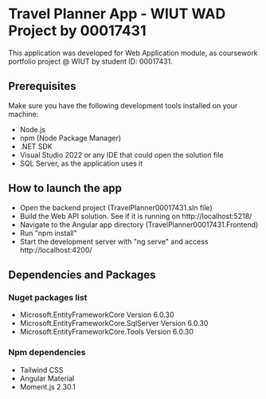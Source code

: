 # Travel Planner App - WIUT WAD Project by 00017431
This application was developed for Web Application module, as coursework portfolio project @ WIUT by student ID: 00017431.

## Prerequisites
Make sure you have the following development tools installed on your machine:
- Node.js
- npm (Node Package Manager)
- .NET SDK
- Visual Studio 2022 or any IDE that could open the solution file
- SQL Server, as the application uses it

## How to launch the app
- Open the backend project (TravelPlanner00017431.sln file)
- Build the Web API solution. See if it is running on http://localhost:5218/
- Navigate to the Angular app directory (TravelPlanner00017431.Frontend)
- Run "npm install"
- Start the development server with "ng serve" and access http://localhost:4200/

## Dependencies and Packages
### Nuget packages list
- Microsoft.EntityFrameworkCore Version 6.0.30 
- Microsoft.EntityFrameworkCore.SqlServer Version 6.0.30
- Microsoft.EntityFrameworkCore.Tools Version 6.0.30

### Npm dependencies
- Tailwind CSS
- Angular Material
- Moment.js 2.30.1
